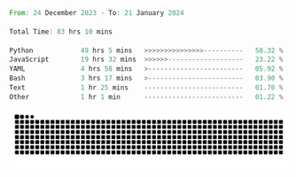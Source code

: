 <!--START_SECTION:waka-->

```rust
From: 24 December 2023 - To: 21 January 2024

Total Time: 83 hrs 10 mins

Python            49 hrs 5 mins   >>>>>>>>>>>>>>>----------   58.32 %
JavaScript        19 hrs 32 mins  >>>>>>-------------------   23.22 %
YAML              4 hrs 58 mins   >------------------------   05.92 %
Bash              3 hrs 17 mins   >------------------------   03.90 %
Text              1 hr 25 mins    -------------------------   01.70 %
Other             1 hr 1 min      -------------------------   01.22 %
```

<!--END_SECTION:waka-->


<picture>
  <source media="(prefers-color-scheme: dark)" srcset="https://raw.githubusercontent.com/jeerawut97/jeerawut97/output/github-contribution-grid-snake.svg">
  <img alt="github contribution grid snake animation" src="https://raw.githubusercontent.com/jeerawut97/jeerawut97/output/github-contribution-grid-snake.svg">
</picture>
